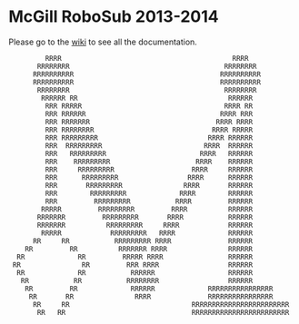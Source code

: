 McGill RoboSub 2013-2014
===================

Please go to the [wiki](http://www.mcgillrobotics.com/wiki/) to see all the documentation. 


             RRRR                                          RRRR                  
           RRRRRRRR                                      RRRRRRRR                
          RRRRRRRRRR                                    RRRRRRRRRR               
          RRRRRRRRRR                                    RRRRRRRRRR               
           RRRRRRRR                                      RRRRRRRR                
            RRRRRR RR                                     RRRRRR                 
             RRR RRRRR                                   RRRR RR                
             RRR RRRRRR                                 RRRR RRR                
             RRR RRRRRRR                               RRRR RRRR                
             RRR RRRRRRRR                             RRRR RRRRR                
             RRR RRRRRRRRR                           RRRR RRRRRR                
             RRR  RRRRRRRRR                         RRRR  RRRRRR                
             RRR   RRRRRRRRR                       RRRR   RRRRRR           
             RRR    RRRRRRRRR                     RRRR    RRRRRR                
             RRR     RRRRRRRRR                   RRRR     RRRRRR                
             RRR      RRRRRRRRR                 RRRR      RRRRRR                
             RRR       RRRRRRRRR               RRRR       RRRRRR                
             RRR        RRRRRRRRR             RRRR        RRRRRR                
             RRR         RRRRRRRRR           RRRR         RRRRRR               
            RRRRR         RRRRRRRRR         RRRR          RRRRRR                
           RRRRRRR         RRRRRRRRR       RRRR           RRRRRR                
           RRRRRRR          RRRRRRRRR     RRRR            RRRRRR                
            RRRRR            RRRRRRRRR   RRRR             RRRRRR                
          RR     RR           RRRRRRRRR RRRR              RRRRRR               
        RR         RR          RRRRRRR RRRR               RRRRRR              
      RR             RR         RRRRR RRRR                RRRRRR                
     RR               RR         RRR RRRR                 RRRRRR                
      RR             RR           RRRRRR                  RRRRRR                
       RR           RR           RRRRRRRR                 RRRRRR             
        RR         RR             RRRRRR             RRRRRRRRRRRRRRRR            
         RR       RR               RRRR              RRRRRRRRRRRRRRRR        
          RR     RR                              RRRRRRRRRRRRRRRRRRRRRRRR         
           RR   RR                               RRRRRRRRRRRRRRRRRRRRRRRR 

